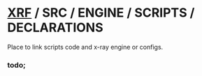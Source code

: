 # [XRF](../../../) / SRC / ENGINE / SCRIPTS / DECLARATIONS

Place to link scripts code and x-ray engine or configs.

### todo;
